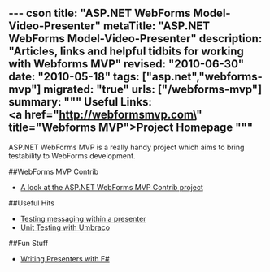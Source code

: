 --- cson
title: "ASP.NET WebForms Model-Video-Presenter"
metaTitle: "ASP.NET WebForms Model-Video-Presenter"
description: "Articles, links and helpful tidbits for working with Webforms MVP"
revised: "2010-06-30"
date: "2010-05-18"
tags: ["asp.net","webforms-mvp"]
migrated: "true"
urls: ["/webforms-mvp"]
summary: """
Useful Links:<br />
<a href=\"http://webformsmvp.com\" title=\"Webforms MVP\">Project Homepage</a>
"""
---
ASP.NET WebForms MVP is a really handy project which aims to bring testability to WebForms development.

##WebForms MVP Contrib

* [A look at the ASP.NET WebForms MVP Contrib project][1]

##Useful Hits

* [Testing messaging within a presenter][2]
* [Unit Testing with Umbraco][3]

##Fun Stuff

* [Writing Presenters with F#][4]


  [1]: /webforms-mvp-contrib
  [2]: /testing-messaging-within-a-presenter
  [3]: /unit-testing-with-umbraco
  [4]: /writing-presenters-with-fsharp